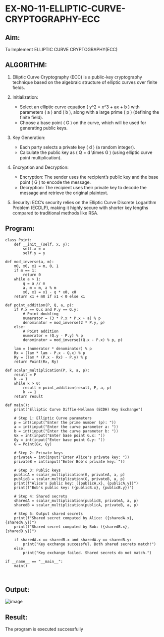 # EX-NO-11-ELLIPTIC-CURVE-CRYPTOGRAPHY-ECC

## Aim:
To Implement ELLIPTIC CURVE CRYPTOGRAPHY(ECC)


## ALGORITHM:

1. Elliptic Curve Cryptography (ECC) is a public-key cryptography technique based on the algebraic structure of elliptic curves over finite fields.

2. Initialization:
   - Select an elliptic curve equation \( y^2 = x^3 + ax + b \) with parameters \( a \) and \( b \), along with a large prime \( p \) (defining the finite field).
   - Choose a base point \( G \) on the curve, which will be used for generating public keys.

3. Key Generation:
   - Each party selects a private key \( d \) (a random integer).
   - Calculate the public key as \( Q = d \times G \) (using elliptic curve point multiplication).

4. Encryption and Decryption:
   - Encryption: The sender uses the recipient’s public key and the base point \( G \) to encode the message.
   - Decryption: The recipient uses their private key to decode the message and retrieve the original plaintext.

5. Security: ECC’s security relies on the Elliptic Curve Discrete Logarithm Problem (ECDLP), making it highly secure with shorter key lengths compared to traditional methods like RSA.

## Program:
```
class Point:
    def __init__(self, x, y):
        self.x = x
        self.y = y

def mod_inverse(a, m):
    m0, x0, x1 = m, 0, 1
    if m == 1:
        return 0
    while a > 1:
        q = a // m
        a, m = m, a % m
        x0, x1 = x1 - q * x0, x0
    return x1 + m0 if x1 < 0 else x1

def point_addition(P, Q, a, p):
    if P.x == Q.x and P.y == Q.y:
        # Point doubling
        numerator = (3 * P.x * P.x + a) % p
        denominator = mod_inverse(2 * P.y, p)
    else:
        # Point addition
        numerator = (Q.y - P.y) % p
        denominator = mod_inverse((Q.x - P.x) % p, p)
    
    lam = (numerator * denominator) % p
    Rx = (lam * lam - P.x - Q.x) % p
    Ry = (lam * (P.x - Rx) - P.y) % p
    return Point(Rx, Ry)

def scalar_multiplication(P, k, a, p):
    result = P
    k -= 1
    while k > 0:
        result = point_addition(result, P, a, p)
        k -= 1
    return result

def main():
    print("Elliptic Curve Diffie-Hellman (ECDH) Key Exchange")

    # Step 1: Elliptic Curve parameters
    p = int(input("Enter the prime number (p): "))
    a = int(input("Enter the curve parameter a: "))
    b = int(input("Enter the curve parameter b: "))
    Gx = int(input("Enter base point G.x: "))
    Gy = int(input("Enter base point G.y: "))
    G = Point(Gx, Gy)

    # Step 2: Private keys
    privateA = int(input("Enter Alice's private key: "))
    privateB = int(input("Enter Bob's private key: "))

    # Step 3: Public keys
    publicA = scalar_multiplication(G, privateA, a, p)
    publicB = scalar_multiplication(G, privateB, a, p)
    print(f"Alice's public key: ({publicA.x}, {publicA.y})")
    print(f"Bob's public key: ({publicB.x}, {publicB.y})")

    # Step 4: Shared secrets
    sharedA = scalar_multiplication(publicB, privateA, a, p)
    sharedB = scalar_multiplication(publicA, privateB, a, p)

    # Step 5: Output shared secrets
    print(f"Shared secret computed by Alice: ({sharedA.x}, {sharedA.y})")
    print(f"Shared secret computed by Bob: ({sharedB.x}, {sharedB.y})")

    if sharedA.x == sharedB.x and sharedA.y == sharedB.y:
        print("Key exchange successful. Both shared secrets match!")
    else:
        print("Key exchange failed. Shared secrets do not match.")

if __name__ == "__main__":
    main()



```
## Output:
![image](https://github.com/user-attachments/assets/86e249a3-d1a0-4e48-84dd-5245e42558f0)


## Result:
The program is executed successfully

